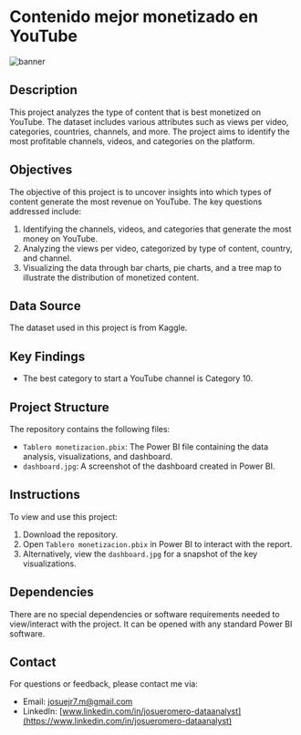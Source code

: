 # Contenido mejor monetizado en YouTube

![banner](dashboard.png)

## Description

This project analyzes the type of content that is best monetized on YouTube. The dataset includes various attributes such as views per video, categories, countries, channels, and more. The project aims to identify the most profitable channels, videos, and categories on the platform.

## Objectives

The objective of this project is to uncover insights into which types of content generate the most revenue on YouTube. The key questions addressed include:

1. Identifying the channels, videos, and categories that generate the most money on YouTube.
2. Analyzing the views per video, categorized by type of content, country, and channel.
3. Visualizing the data through bar charts, pie charts, and a tree map to illustrate the distribution of monetized content.

## Data Source

The dataset used in this project is from Kaggle.

## Key Findings

- The best category to start a YouTube channel is Category 10.

## Project Structure

The repository contains the following files:

- `Tablero monetizacion.pbix`: The Power BI file containing the data analysis, visualizations, and dashboard.
- `dashboard.jpg`: A screenshot of the dashboard created in Power BI.

## Instructions

To view and use this project:

1. Download the repository.
2. Open `Tablero monetizacion.pbix` in Power BI to interact with the report.
3. Alternatively, view the `dashboard.jpg` for a snapshot of the key visualizations.

## Dependencies

There are no special dependencies or software requirements needed to view/interact with the project. It can be opened with any standard Power BI software.

## Contact

For questions or feedback, please contact me via:

- Email: [josuejr7.m@gmail.com](mailto:josuejr7.m@gmail.com)
- LinkedIn: [www.linkedin.com/in/josueromero-dataanalyst](https://www.linkedin.com/in/josueromero-dataanalyst)
